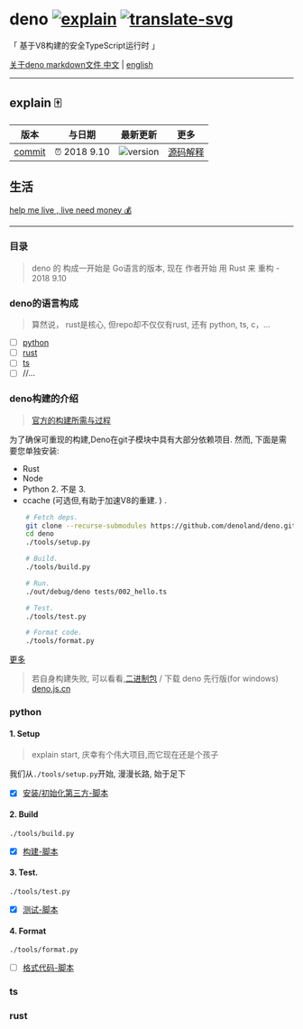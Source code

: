 # deno [![explain]][source] [![translate-svg]][translate-list]

[explain]: http://llever.com/explain.svg
[source]: https://github.com/chinanf-boy/Source-Explain
[translate-svg]: http://llever.com/translate.svg
[translate-list]: https://github.com/chinanf-boy/deno-zh

「 基于V8构建的安全TypeScript运行时 」

[关于deno markdown文件 中文][translate-list] | [english](https://github.com/denoland/deno)

---

## explain 🀄️
<!-- doc-templite START generated -->
<!-- time = '2018 9.10' -->
<!-- name = 'denoland' -->
<!-- repo = 'deno' -->
<!-- commit = 'c2663e1d82521e9b68a7e2e96197030a4ee00c30' -->
版本 | 与日期 | 最新更新 | 更多
---|---|---|---
[commit] | ⏰ 2018 9.10 | ![version] | [源码解释][source]

[commit]: https://github.com/denoland/deno/tree/c2663e1d82521e9b68a7e2e96197030a4ee00c30
[version]: https://img.shields.io/npm/v/deno.svg

<!-- doc-templite END generated -->

## 生活

[help me live , live need money 💰](https://github.com/chinanf-boy/live-need-money)

---

### 目录

<!-- START doctoc -->
<!-- END doctoc -->

> deno 的 构成一开始是 Go语言的版本, 现在 作者开始 用 Rust 来 重构 - 2018 9.10

### deno的语言构成

> 算然说， rust是核心, 但repo却不仅仅有rust, 还有 python, ts, c，...

- [ ] [python](#python) 
- [ ] [rust](#rust)
- [ ] [ts](#ts)
- [ ] //...

### deno构建的介绍

> [官方的构建所需与过程](https://github.com/denoland/deno#build-instructions)

为了确保可重现的构建,Deno在git子模块中具有大部分依赖项目. 然而, 下面是需要您单独安装:

- Rust
- Node
- Python 2. 不是 3.
- ccache (可选但,有助于加速V8的重建. ) .

``` bash
    # Fetch deps.
    git clone --recurse-submodules https://github.com/denoland/deno.git
    cd deno
    ./tools/setup.py

    # Build.
    ./tools/build.py

    # Run.
    ./out/debug/deno tests/002_hello.ts

    # Test.
    ./tools/test.py

    # Format code.
    ./tools/format.py
```

[更多](https://github.com/chinanf-boy/deno-zh#%E6%9E%84%E5%BB%BA%E8%AF%B4%E6%98%8E)

> 若自身构建失败, 可以看看,[二进制包](https://github.com/denoland/deno/releases) / 下载 deno 先行版(for windows) [deno.js.cn](http://deno.js.cn)

### python

#### 1. Setup

> explain start, 庆幸有个伟大项目,而它现在还是个孩子

我们从`./tools/setup.py`开始, 漫漫长路, 始于足下

- [x] [安装/初始化第三方-脚本](./setup.py.md)

#### 2. Build

`./tools/build.py`

- [x] [构建-脚本](./build.py.md)

#### 3. Test.

`./tools/test.py`

- [x] [测试-脚本](./test.py.md)

#### 4. Format

`./tools/format.py`

- [ ] [格式代码-脚本](./format.py.md)

### ts
### rust